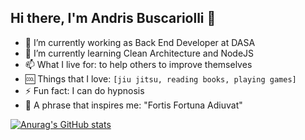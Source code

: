 ## Hi there, I'm Andris Buscariolli 👋

<!--
**buskari/buskari** is a ✨ _special_ ✨ repository because its `README.md` (this file) appears on your GitHub profile.

Here are some ideas to get you started:

- 🔭 I’m currently working as Back End Developer on DASA
- 🌱 I’m currently learning Clean Architecture and NodeJS
- 👯 I’m looking to collaborate on ...
- 🤔 I’m looking for help with ...
- 💬 Ask me about ...
- 📫 How to reach me: ...
- 😄 Pronouns: Him/His
- ⚡ Fun fact: I can do hypnosis
- 💪 A phrase that inspires me: "Fortis Fortuna Adiuvat"
-->

- 🔭 I’m currently working as Back End Developer at DASA
- 🌱 I’m currently learning Clean Architecture and NodeJS
- 📫 What I live for: to help others to improve themselves
- 🆒 Things that I love: `[jiu jitsu, reading books, playing games]`
- ⚡ Fun fact: I can do hypnosis
- 💪 A phrase that inspires me: "Fortis Fortuna Adiuvat"


[![Anurag's GitHub stats](https://github-readme-stats.vercel.app/api?username=buskari&show_icons=true&theme=tokyonight)](https://github.com/anuraghazra/github-readme-stats)

